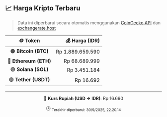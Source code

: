 

<!-- HARGA_KRIPTO -->
## 📈 Harga Kripto Terbaru

> Data ini diperbarui secara otomatis menggunakan [CoinGecko API](https://www.coingecko.com/) dan [exchangerate.host](https://exchangerate.host/)

<div align="center">

| 🪙 Token | 💰 Harga (IDR) |
|:------:|---------------:|
| 🟠 **Bitcoin (BTC)**   | Rp 1.889.659.590 |
| 🔵 **Ethereum (ETH)**  | Rp 68.689.999 |
| 🟣 **Solana (SOL)**    | Rp 3.451.184 |
| 🟢 **Tether (USDT)**   | Rp 16.692 |

---

💱 **Kurs Rupiah (USD → IDR)**: Rp 16.690

🕒 <sub>Terakhir diperbarui: 30/9/2025, 22.20.14</sub>

</div>
<!-- /HARGA_KRIPTO -->